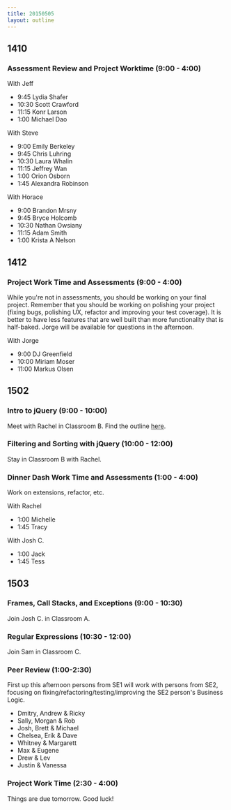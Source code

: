 ```yaml
---
title: 20150505
layout: outline
---
```


## 1410

### Assessment Review and Project Worktime (9:00 - 4:00)

With Jeff

* 9:45 Lydia Shafer
* 10:30 Scott Crawford
* 11:15 Konr Larson
* 1:00 Michael Dao

With Steve

* 9:00 Emily Berkeley
* 9:45 Chris Luhring
* 10:30 Laura Whalin
* 11:15 Jeffrey Wan
* 1:00 Orion Osborn
* 1:45 Alexandra Robinson

With Horace

* 9:00 Brandon Mrsny
* 9:45 Bryce Holcomb
* 10:30 Nathan Owsiany
* 11:15 Adam Smith
* 1:00 Krista A Nelson

## 1412

### Project Work Time and Assessments (9:00 - 4:00)

While you're not in assessments, you should be working on your final project. Remember that you should be working on polishing your project (fixing bugs, polishing UX, refactor and improving your test coverage). It is better to have less features that are well built than more functionality that is half-baked. Jorge will be available for questions in the afternoon.

With Jorge

* 9:00 DJ Greenfield
* 10:00 Miriam Moser
* 11:00 Markus Olsen

## 1502

### Intro to jQuery (9:00 - 10:00)

Meet with Rachel in Classroom B. Find the outline [here](https://github.com/turingschool/lesson_plans/blob/master/ruby_02-web_applications_with_ruby/introduction_to_jquery.markdown).

### Filtering and Sorting with jQuery (10:00 - 12:00)

Stay in Classroom B with Rachel.

### Dinner Dash Work Time and Assessments (1:00 - 4:00)

Work on extensions, refactor, etc.

With Rachel

* 1:00 Michelle
* 1:45 Tracy

With Josh C.

* 1:00 Jack
* 1:45 Tess

## 1503

### Frames, Call Stacks, and Exceptions (9:00 - 10:30)

Join Josh C. in Classroom A.

### Regular Expressions (10:30 - 12:00)

Join Sam in Classroom C.

### Peer Review (1:00-2:30)

First up this afternoon persons from SE1 will work with persons from SE2, focusing on fixing/refactoring/testing/improving
the SE2 person's Business Logic.

* Dmitry, Andrew & Ricky
* Sally, Morgan & Rob
* Josh, Brett & Michael
* Chelsea, Erik & Dave
* Whitney & Margarett
* Max & Eugene
* Drew & Lev
* Justin & Vanessa

### Project Work Time (2:30 - 4:00)

Things are due tomorrow. Good luck!
